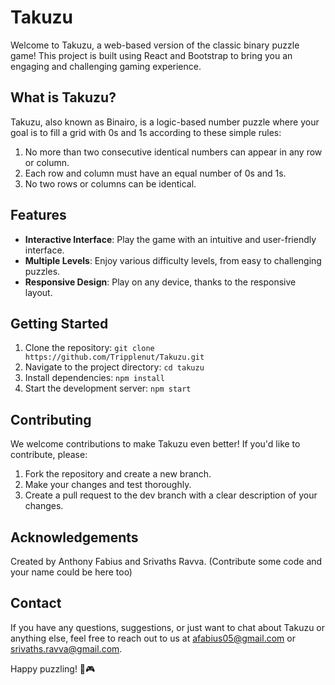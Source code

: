 # Takuzu

Welcome to Takuzu, a web-based version of the classic binary puzzle game! This project is built using React and Bootstrap to bring you an engaging and challenging gaming experience.

## What is Takuzu?

Takuzu, also known as Binairo, is a logic-based number puzzle where your goal is to fill a grid with 0s and 1s according to these simple rules:

1. No more than two consecutive identical numbers can appear in any row or column.
2. Each row and column must have an equal number of 0s and 1s.
3. No two rows or columns can be identical.

## Features

- **Interactive Interface**: Play the game with an intuitive and user-friendly interface.
- **Multiple Levels**: Enjoy various difficulty levels, from easy to challenging puzzles.
- **Responsive Design**: Play on any device, thanks to the responsive layout.

## Getting Started

1. Clone the repository: `git clone https://github.com/Tripplenut/Takuzu.git`
2. Navigate to the project directory: `cd takuzu`
3. Install dependencies: `npm install`
4. Start the development server: `npm start`

## Contributing

We welcome contributions to make Takuzu even better! If you'd like to contribute, please:

1. Fork the repository and create a new branch.
2. Make your changes and test thoroughly.
3. Create a pull request to the dev branch with a clear description of your changes.

## Acknowledgements

Created by Anthony Fabius and Srivaths Ravva. (Contribute some code and your name could  be here too)

## Contact

If you have any questions, suggestions, or just want to chat about Takuzu or anything else, feel free to reach out to us at afabius05@gmail.com or srivaths.ravva@gmail.com.

Happy puzzling! 🧩🎮
